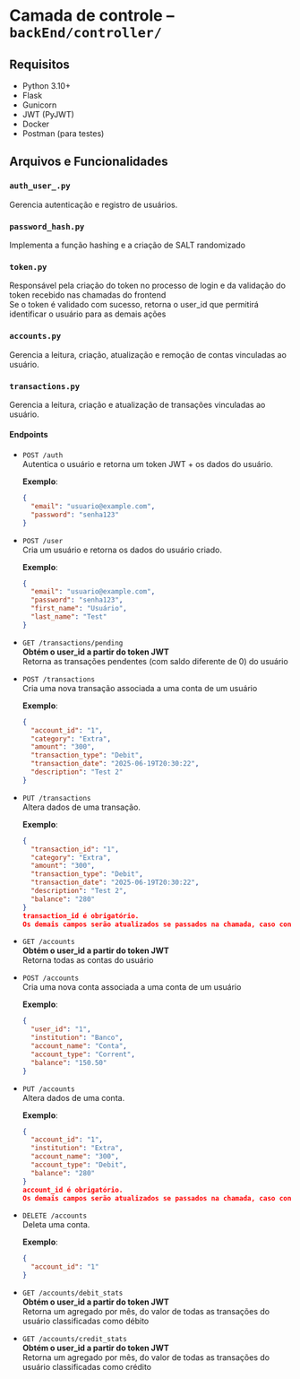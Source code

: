 # Camada de controle – `backEnd/controller/`
## Requisitos

- Python 3.10+
- Flask
- Gunicorn
- JWT (PyJWT)
- Docker
- Postman (para testes)

## Arquivos e Funcionalidades

### `auth_user_.py`

Gerencia autenticação e registro de usuários.

### `password_hash.py`

Implementa a função hashing e a criação de SALT randomizado

### `token.py`

Responsável pela criação do token no processo de login e da validação do token recebido nas chamadas do frontend
<br>Se o token é validado com sucesso, retorna o user_id que permitirá identificar o usuário para as demais ações

### `accounts.py`

Gerencia a leitura, criação, atualização e remoção de contas vinculadas ao usuário.

### `transactions.py`

Gerencia a leitura, criação e atualização de transações vinculadas ao usuário.

#### Endpoints

- `POST /auth`  
  Autentica o usuário e retorna um token JWT + os dados do usuário.

  **Exemplo**:
  ```json
  {
    "email": "usuario@example.com",
    "password": "senha123"
  }
- `POST /user`  
  Cria um usuário e retorna os dados do usuário criado.

  **Exemplo**:
  ```json
  {
    "email": "usuario@example.com",
    "password": "senha123",
    "first_name": "Usuário",
    "last_name": "Test"
  }
- `GET /transactions/pending`  
  <b>Obtém o user_id a partir do token JWT</b>
  <br>Retorna as transações pendentes (com saldo diferente de 0) do usuário
- `POST /transactions`  
  Cria uma nova transação associada a uma conta de um usuário

  **Exemplo**:
  ```json
  {
    "account_id": "1",
    "category": "Extra",
    "amount": "300",
    "transaction_type": "Debit",
    "transaction_date": "2025-06-19T20:30:22",
    "description": "Test 2"
  }
- `PUT /transactions`  
  Altera dados de uma transação.
  
  **Exemplo**:
  ```json
  {
    "transaction_id": "1",
    "category": "Extra",
    "amount": "300",
    "transaction_type": "Debit",
    "transaction_date": "2025-06-19T20:30:22",
    "description": "Test 2",
    "balance": "280"
  }
  transaction_id é obrigatório. 
  Os demais campos serão atualizados se passados na chamada, caso contrário será mantido o valor salvo.
- `GET /accounts`  
  <b>Obtém o user_id a partir do token JWT</b>
  <br>Retorna todas as contas do usuário
- `POST /accounts`  
  Cria uma nova conta associada a uma conta de um usuário

  **Exemplo**:
  ```json
  {
    "user_id": "1", 
    "institution": "Banco", 
    "account_name": "Conta", 
    "account_type": "Corrent", 
    "balance": "150.50"
  }
- `PUT /accounts`  
  Altera dados de uma conta.
  
  **Exemplo**:
  ```json
  {
    "account_id": "1",
    "institution": "Extra",
    "account_name": "300",
    "account_type": "Debit",
    "balance": "280"
  }
  account_id é obrigatório. 
  Os demais campos serão atualizados se passados na chamada, caso contrário será mantido o valor salvo.
- `DELETE /accounts`  
  Deleta uma conta.
  
  **Exemplo**:
  ```json
  {
    "account_id": "1"
  }
- `GET /accounts/debit_stats`  
  <b>Obtém o user_id a partir do token JWT</b>
  <br>Retorna um agregado por mês, do valor de todas as transações do usuário classificadas como débito
- `GET /accounts/credit_stats`  
  <b>Obtém o user_id a partir do token JWT</b>
  <br>Retorna um agregado por mês, do valor de todas as transações do usuário classificadas como crédito